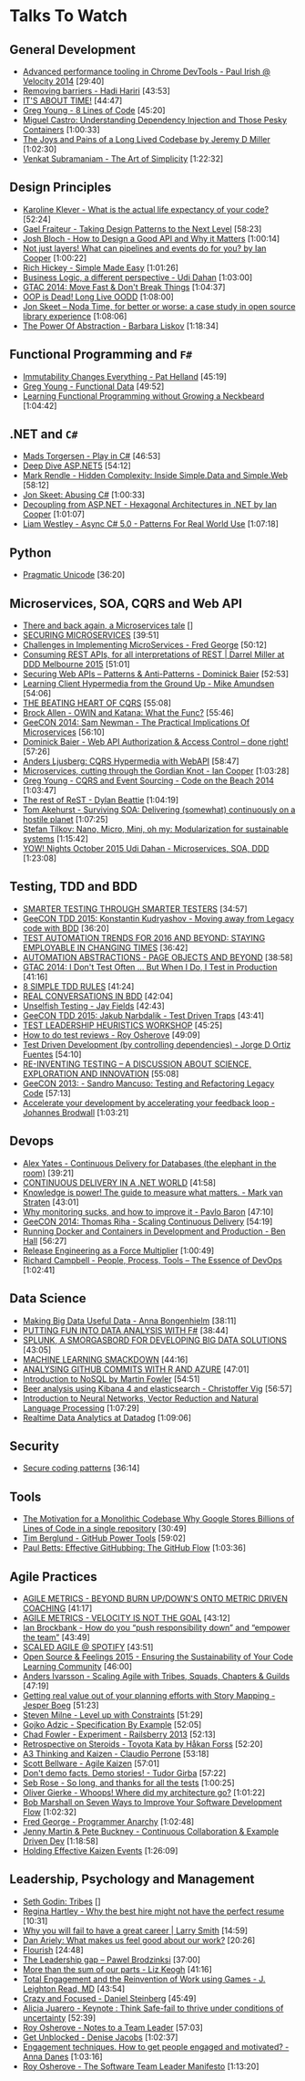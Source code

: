 # Talks To Watch

## General Development

- [Advanced performance tooling in Chrome DevTools - Paul Irish @ Velocity 2014](https://www.youtube.com/watch?v=0xx_dkv9DEY)  [29:40]
- [Removing barriers - Hadi Hariri](https://vimeo.com/131644347)  [43:53]
- [IT'S ABOUT TIME!](https://vimeo.com/144819382)  [44:47]
- [Greg Young - 8 Lines of Code](http://www.infoq.com/presentations/8-lines-code-refactoring)  [45:20]
- [Miguel Castro: Understanding Dependency Injection and Those Pesky Containers](https://vimeo.com/68390510)  [1:00:33]
- [The Joys and Pains of a Long Lived Codebase by Jeremy D Miller](http://www.infoq.com/presentations/Lessons-Learned-Jeremy-Miller)  [1:02:30]
- [Venkat Subramaniam - The Art of Simplicity](https://www.youtube.com/watch?v=-ZPgO5USBoI)  [1:22:32]

## Design Principles

- [Karoline Klever - What is the actual life expectancy of your code?](https://vimeo.com/142347209) [52:24]
- [Gael Fraiteur - Taking Design Patterns to the Next Level](https://vimeo.com/97408213)  [58:23]
- [Josh Bloch - How to Design a Good API and Why it Matters](https://www.youtube.com/watch?v=heh4OeB9A-c)  [1:00:14]
- [Not just layers! What can pipelines and events do for you? by Ian Cooper](https://vimeo.com/113584390)  [1:00:22]
- [Rich Hickey - Simple Made Easy](http://www.infoq.com/presentations/Simple-Made-Easy)  [1:01:26]
- [Business Logic, a different perspective - Udi Dahan](https://vimeo.com/131757759)  [1:03:00]
- [GTAC 2014: Move Fast & Don't Break Things](https://www.youtube.com/watch?v=j_JviA5nvS0)  [1:04:37]
- [OOP is Dead! Long Live OODD](https://vimeo.com/77415896)  [1:08:00]
- [Jon Skeet – Noda Time, for better or worse: a case study in open source library experience](https://vimeo.com/77323770)  [1:08:06]
- [The Power Of Abstraction - Barbara Liskov](http://www.infoq.com/presentations/liskov-power-of-abstraction)  [1:18:34]

## Functional Programming and `F#`

- [Immutability Changes Everything - Pat Helland](https://vimeo.com/52831373)  [45:19]
- [Greg Young - Functional Data](https://vimeo.com/131636650)  [49:52]
- [Learning Functional Programming without Growing a Neckbeard](https://www.youtube.com/watch?v=OOvL6QAxRK4)  [1:04:42]

## .NET and `C#`

- [Mads Torgersen - Play in C#](https://www.youtube.com/watch?v=08klj0nZYK8)  [46:53]
- [Deep Dive ASP.NET5](https://channel9.msdn.com/Events/DXPortugal/Microsoft-WebCamp-2015/ASP05?WT.mc_id=DX_MVP4025064) [54:12]
- [Mark Rendle - Hidden Complexity: Inside Simple.Data and Simple.Web](https://vimeo.com/52670823) [58:12]
- [Jon Skeet: Abusing C#](https://vimeo.com/68320506)  [1:00:33]
- [Decoupling from ASP.NET - Hexagonal Architectures in .NET by Ian Cooper](https://vimeo.com/113621145)  [1:01:07]
- [Liam Westley - Async C# 5.0 - Patterns For Real World Use](https://vimeo.com/97337304)  [1:07:18]

## Python

- [Pragmatic Unicode](http://nedbatchelder.com/text/unipain.html)  [36:20]

## Microservices, SOA, CQRS and Web API

- [There and back again, a Microservices tale](https://skillsmatter.com/skillscasts/6254-there-and-back-again-a-microservices-tale)  []
- [SECURING MICROSERVICES](https://vimeo.com/144796652)  [39:51]
- [Challenges in Implementing MicroServices - Fred George](https://www.youtube.com/watch?v=2Fy_xidc11w)  [50:12]
- [Consuming REST APIs, for all interpretations of REST | Darrel Miller at DDD Melbourne 2015](https://www.youtube.com/watch?v=1KWgwc-MFhE)  [51:01]
- [Securing Web APIs – Patterns & Anti-Patterns - Dominick Baier](https://vimeo.com/131635255)  [52:53]
- [Learning Client Hypermedia from the Ground Up - Mike Amundsen](https://vimeo.com/131642790)  [54:06]
- [THE BEATING HEART OF CQRS](https://vimeo.com/144747595)  [55:08]
- [Brock Allen - OWIN and Katana: What the Func?](https://vimeo.com/97329189)  [55:46]
- [GeeCON 2014: Sam Newman - The Practical Implications Of Microservices](https://vimeo.com/99531595)  [56:10]
- [Dominick Baier - Web API Authorization & Access Control – done right!](https://vimeo.com/97337305)  [57:26]
- [Anders Ljusberg: CQRS Hypermedia with WebAPI](https://vimeo.com/68320468)  [58:47]
- [Microservices, cutting through the Gordian Knot - Ian Cooper](https://vimeo.com/132194544)  [1:03:28]
- [Greg Young - CQRS and Event Sourcing - Code on the Beach 2014](https://www.youtube.com/watch?v=JHGkaShoyNs)  [1:03:47]
- [The rest of ReST - Dylan Beattie](https://vimeo.com/131641615)  [1:04:19]
- [Tom Akehurst - Surviving SOA: Delivering (somewhat) continuously on a hostile planet](https://vimeo.com/119542461)  [1:07:25]
- [Stefan Tilkov: Nano, Micro, Mini, oh my: Modularization for sustainable systems](https://www.youtube.com/watch?v=HYiLzji7MuY)  [1:15:42]
- [YOW! Nights October 2015 Udi Dahan - Microservices, SOA, DDD](https://www.youtube.com/watch?v=MTArpO7rSQE)  [1:23:08]

## Testing, TDD and BDD

- [SMARTER TESTING THROUGH SMARTER TESTERS](https://vimeo.com/144830621)  [34:57]
- [GeeCON TDD 2015: Konstantin Kudryashov - Moving away from Legacy code with BDD](https://vimeo.com/120574455)  [36:20]
- [TEST AUTOMATION TRENDS FOR 2016 AND BEYOND: STAYING EMPLOYABLE IN CHANGING TIMES](https://vimeo.com/144992718)  [36:42]
- [AUTOMATION ABSTRACTIONS - PAGE OBJECTS AND BEYOND](https://vimeo.com/111214646)  [38:58]
- [GTAC 2014: I Don't Test Often ... But When I Do, I Test in Production](https://www.youtube.com/watch?v=xkP70Zhhix4&list=PLSIUOFhnxEiDFckNDSjKWqOCtd8ksJrh4&index=8)  [41:16]
- [8 SIMPLE TDD RULES](https://vimeo.com/111091466)  [41:24]
- [REAL CONVERSATIONS IN BDD](https://vimeo.com/144723689)  [42:04]
- [Unselfish Testing - Jay Fields](https://www.youtube.com/watch?v=f9eu4mMOtN4)  [42:43]
- [GeeCON TDD 2015: Jakub Narbdalik - Test Driven Traps](https://vimeo.com/120572733)  [43:41]
- [TEST LEADERSHIP HEURISTICS WORKSHOP](https://vimeo.com/144996354)  [45:25]
- [How to do test reviews - Roy Osherove](https://vimeo.com/19431001)  [49:09]
- [Test Driven Development (by controlling dependencies) - Jorge D Ortiz Fuentes](https://www.youtube.com/watch?v=qYpURmZcCKs)  [54:10]
- [RE-INVENTING TESTING – A DISCUSSION ABOUT SCIENCE, EXPLORATION AND INNOVATION](https://vimeo.com/144745751)  [55:08]
- [GeeCON 2013: - Sandro Mancuso: Testing and Refactoring Legacy Code](https://vimeo.com/76472757)  [57:13]
- [Accelerate your development by accelerating your feedback loop - Johannes Brodwall](https://vimeo.com/105888938)  [1:03:21]

## Devops

- [Alex Yates - Continuous Delivery for Databases (the elephant in the room)](https://vimeo.com/129090957)   [39:21]
- [CONTINUOUS DELIVERY IN A .NET WORLD](https://vimeo.com/111289719)  [41:58]
- [Knowledge is power! The guide to measure what matters. - Mark van Straten](https://vimeo.com/131644108)  [43:01]
- [Why monitoring sucks, and how to improve it - Pavlo Baron](https://vimeo.com/131643292)  [47:10]
- [GeeCON 2014: Thomas Riha - Scaling Continuous Delivery](https://vimeo.com/100331338)  [54:19]
- [Running Docker and Containers in Development and Production - Ben Hall](https://vimeo.com/131639823)  [56:27]
- [Release Engineering as a Force Multiplier](http://www.youtube.com/watch?v=7j0NDGJVROI)  [1:00:49]
- [Richard Campbell - People, Process, Tools – The Essence of DevOps](https://vimeo.com/97337256)  [1:02:41]

## Data Science

- [Making Big Data Useful Data - Anna Bongenhielm](https://www.youtube.com/watch?v=wUysIXUeL-M)  [38:11]
- [PUTTING FUN INTO DATA ANALYSIS WITH F#](https://vimeo.com/144816160)  [38:44]
- [SPLUNK, A SMORGASBORD FOR DEVELOPING BIG DATA SOLUTIONS](https://vimeo.com/111111119)  [43:05]
- [MACHINE LEARNING SMACKDOWN](https://vimeo.com/111040772)  [44:16]
- [ANALYSING GITHUB COMMITS WITH R AND AZURE](https://vimeo.com/144780956)  [47:01]
- [Introduction to NoSQL by Martin Fowler](https://www.youtube.com/watch?v=qI_g07C_Q5I)  [54:51]
- [Beer analysis using Kibana 4 and elasticsearch - Christoffer Vig](https://vimeo.com/132192253)  [56:57]
- [Introduction to Neural Networks, Vector Reduction and Natural Language Processing](https://www.youtube.com/watch?v=_ml5XQn-_SQ)  [1:07:29]
- [Realtime Data Analytics at Datadog](https://www.youtube.com/watch?v=49YOOw0WDl8)  [1:09:06]

## Security

- [Secure coding patterns](https://vimeo.com/110897723)  [36:14]

## Tools

- [The Motivation for a Monolithic Codebase Why Google Stores Billions of Lines of Code in  a single repository](https://www.youtube.com/watch?v=W71BTkUbdqE)  [30:49]
- [Tim Berglund - GitHub Power Tools](https://vimeo.com/97473703)  [59:02]
- [Paul Betts: Effective GitHubbing: The GitHub Flow](https://vimeo.com/68378254)  [1:03:36]

## Agile Practices

- [AGILE METRICS - BEYOND BURN UP/DOWN'S ONTO METRIC DRIVEN COACHING](https://vimeo.com/144824390)  [41:17]
- [AGILE METRICS - VELOCITY IS NOT THE GOAL](https://vimeo.com/144733515)  [43:12]
- [Ian Brockbank - How do you “push responsibility down” and “empower the team”](https://vimeo.com/76096772)  [43:49]
- [SCALED AGILE @ SPOTIFY](https://vimeo.com/111131934)  [43:51]
- [Open Source & Feelings 2015 - Ensuring the Sustainability of Your Code Learning Community](https://www.youtube.com/watch?v=jYM8AnreZHQ)  [46:00]
- [Anders Ivarsson - Scaling Agile with Tribes, Squads, Chapters & Guilds](https://vimeo.com/75917536)  [47:19]
- [Getting real value out of your planning efforts with Story Mapping - Jesper Boeg](https://www.youtube.com/watch?v=c4_PvSXZssc)  [51:23]
- [Steven Milne - Level up with Constraints](https://vimeo.com/76126272)  [51:29]
- [Gojko Adzic - Specification By Example](https://vimeo.com/109079233)  [52:05]
- [Chad Fowler - Experiment - Railsberry 2013](https://vimeo.com/68686636)  [52:13]
- [Retrospective on Steroids - Toyota Kata by Håkan Forss](https://www.youtube.com/watch?v=-InKsQQY9Vk)  [52:20]
- [A3 Thinking and Kaizen - Claudio Perrone](https://vimeo.com/43185886)  [53:18]
- [Scott Bellware - Agile Kaizen](https://vimeo.com/97501372)  [57:01]
- [Don't demo facts. Demo stories! - Tudor Girba](https://vimeo.com/131632605)  [57:22]
- [Seb Rose - So long, and thanks for all the tests](https://vimeo.com/105861375)  [1:00:25]
- [Oliver Gierke - Whoops! Where did my architecture go?](https://vimeo.com/112516354)  [1:01:22]
- [Bob Marshall on Seven Ways to Improve Your Software Development Flow](https://vimeo.com/113216169)  [1:02:32]
- [Fred George - Programmer Anarchy](https://vimeo.com/43690647)  [1:02:48]
- [Jenny Martin & Pete Buckney - Continuous Collaboration & Example Driven Dev](https://vimeo.com/111407675)  [1:18:58]
- [Holding Effective Kaizen Events](https://vimeo.com/104680961)  [1:26:09]

## Leadership, Psychology and Management

- [Seth Godin: Tribes](https://vimeo.com/2090774)  []
- [Regina Hartley - Why the best hire might not have the perfect resume](http://www.ted.com/talks/regina_hartley_why_the_best_hire_might_not_have_the_perfect_resume)  [10:31] 
- [Why you will fail to have a great career | Larry Smith](https://www.youtube.com/watch?v=iKHTawgyKWQ)  [14:59]
- [Dan Ariely: What makes us feel good about our work?](https://www.youtube.com/watch?v=5aH2Ppjpcho)  [20:26]
- [Flourish](https://vimeo.com/channels/thersa/26720639)  [24:48]
- [The Leadership gap – Pawel Brodzinksi](https://vimeo.com/115962902)  [37:00]
- [More than the sum of our parts - Liz Keogh](https://vimeo.com/114215546)  [41:16]
- [Total Engagement and the Reinvention of Work using Games - J. Leighton Read, MD](https://vimeo.com/43250464)  [43:54]
- [Crazy and Focused - Daniel Steinberg](https://www.youtube.com/watch?v=p1rGUchWHR8)  [45:49]
- [Alicia Juarero - Keynote : Think Safe-fail to thrive under conditions of uncertainty](https://vimeo.com/143055623)  [52:39]
- [Roy Osherove - Notes to a Team Leader](https://vimeo.com/95208784)  [57:03]
- [Get Unblocked - Denise Jacobs](https://vimeo.com/131640717)  [1:02:37]
- [Engagement techniques. How to get people engaged and motivated? - Anna Danes](https://vimeo.com/131641617)  [1:03:16]
- [Roy Osherove - The Software Team Leader Manifesto](https://vimeo.com/43612918)  [1:13:20]
